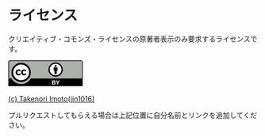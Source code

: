 # ライセンス

クリエイティブ・コモンズ・ライセンスの原著者表示のみ要求するライセンスです。

[![CC BY](./img/by.png "CC BY")](http://creativecommons.org/licenses/by/4.0/deed.ja)

[(c) Takenori Imoto(jin1016)](https://github.com/jin1016)

プルリクエストしてもらえる場合は上記位置に自分名前とリンクを追加してください。